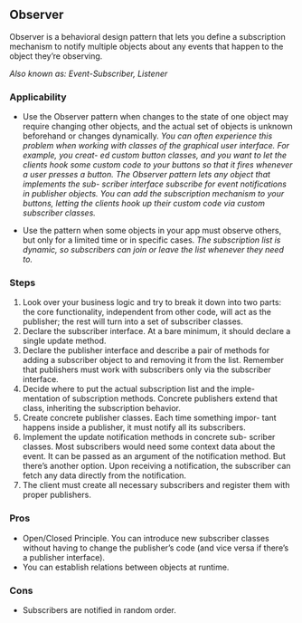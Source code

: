 ## Observer
Observer is a behavioral design pattern that lets you define a subscription mechanism to notify multiple objects about any events that happen to the object they’re observing.

_Also known as: Event-Subscriber, Listener_

### Applicability
- Use the Observer pattern when changes to the state of one object may require changing other objects, and the actual set of objects is unknown beforehand or changes dynamically.
_You can often experience this problem when working with classes of the graphical user interface. For example, you creat- ed custom button classes, and you want to let the clients hook some custom code to your buttons so that it fires whenever a user presses a button._
_The Observer pattern lets any object that implements the sub- scriber interface subscribe for event notifications in publisher objects. You can add the subscription mechanism to your buttons, letting the clients hook up their custom code via custom subscriber classes._

- Use the pattern when some objects in your app must observe others, but only for a limited time or in specific cases.
_The subscription list is dynamic, so subscribers can join or leave the list whenever they need to._

### Steps
1. Look over your business logic and try to break it down into two
parts: the core functionality, independent from other code, will act as the publisher; the rest will turn into a set of subscriber classes.
2. Declare the subscriber interface. At a bare minimum, it should declare a single update method.
3. Declare the publisher interface and describe a pair of methods for adding a subscriber object to and removing it from the list. Remember that publishers must work with subscribers only via the subscriber interface.
4. Decide where to put the actual subscription list and the imple- mentation of subscription methods. Concrete publishers extend that class, inheriting the subscription behavior.
5. Create concrete publisher classes. Each time something impor- tant happens inside a publisher, it must notify all its subscribers.
6. Implement the update notification methods in concrete sub- scriber classes. Most subscribers would need some context data about the event. It can be passed as an argument of the notification method. But there’s another option. Upon receiving a notification, the subscriber can fetch any data directly from the notification.
7. The client must create all necessary subscribers and register them with proper publishers.

### Pros
* Open/Closed Principle. You can introduce new subscriber classes without having to change the publisher’s code (and vice versa if there’s a publisher interface).
* You can establish relations between objects at runtime.

### Cons
* Subscribers are notified in random order.